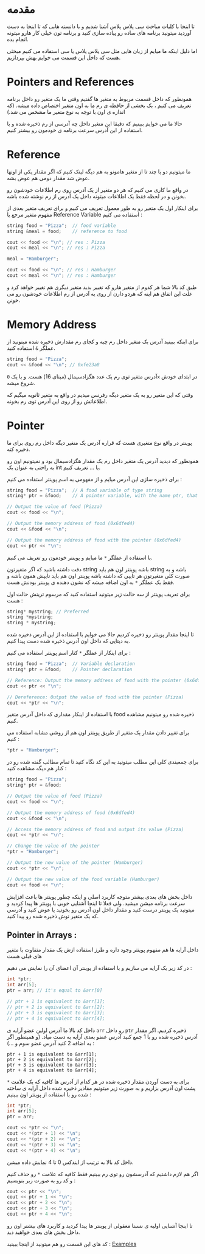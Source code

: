 # مقدمه
تا اینجا با کلیات مباحث سی پلاس پلاس آشنا شدیم و با دانسته هایی که تا اینجا به دست آوردید میتونید برنامه های ساده رو پیاده سازی کنید و برنامه تون خیلی کار هارو میتونه انجام بده.

اما دلیل اینکه ما میایم از زبان هایی مثل سی پلاس پلاس یا سی استفاده می کنیم مبحثی هست که داخل این قسمت می خوایم بهش بپردازیم. 

# Pointers and References

همونطور که داخل قسمت مربوط به متغیر ها گفتیم وقتی ما یک متغیر رو داخل برنامه تعریف می کنیم ، یک بخشی از حافظه ی رم ما به اون متغیر اختصاص داده میشه. (که اندازه ی اون با توجه به نوع متغیر ما مشخص می شد.)

حالا ما می خوایم ببینیم که دقیقا این متغیر داخل چه آدرسی از رم ذخیره شده و با استفاده از این آدرس سرعت برنامه ی خودمون رو بیشتر کنیم.

# Reference

ما میتونیم دو یا چند تا از متغیر هامونو به هم دیگه لینک کنیم که اگر مقدار یکی از اونها عوض شد مقدار دومی هم عوض بشه.

در واقع ما کاری می کنیم که هر دو متغیر از یک آدرس روی رم اطلاعات خودشون رو بخونن و در لحظه فقط یک اطلاعات میتونه داخل یک آدرس از رم نوشته شده باشه.

برای اینکار اول یک متغیر رو به طور معمول تعریف می کنیم و برای تعریف متغیر بعدی از مفهوم متغیر مرجع یا Reference Variable استفاده می کنیم :

```cpp
string food = "Pizza";  // food variable
string &meal = food;    // reference to food

cout << food << "\n"; // res : Pizza
cout << meal << "\n"; // res : Pizza

meal = "Hamburger";

cout << food << "\n"; // res : Hamburger
cout << meal << "\n"; // res : Hamburger 
```

طبق کد بالا شما هر کدوم از متغیر هارو که تغییر بدید متغیر دیگری هم تغییر خواهد کرد و علت این اتفاق هم اینه که هردو دارن از روی یه آدرس از رم اطلاعات خودشون رو می خونن.

# Memory Address

برای اینکه ببینید آدرس یک متغیر داخل رم چیه و کجای رم مقدارش ذخیره شده میتونید از عملگر `&` استفاده کنید.

```cpp
string food = "Pizza";
cout << &food << "\n"; // 0xfe23a8
```

آدرس متغیر توی رم یک عدد هگزادسیمال (مبنای 16) هست. و با یک `0x` در ابتدای خودش شروع میشه.

وقتی که این متغیر رو به یک متغیر دیگه رفرنس میدیم در واقع به متغیر ثانویه میگیم که اطلاعاتش رو از روی این آدرس توی رم بخونه.

# Pointer

پوینتر در واقع نوع متغیری هست که قراره آدرس یک متغیر دیگه داخل رم روی برای ما ذخیره کنه.

همونطور که دیدید آدرس یک متغیر داخل رم یک مقدار هگزادسیمال بود و نمیتونیم اون رو به راحتی به عنوان یک int یا ... تعریف کنیم.

برای ذخیره سازی این آدرس میایم و از مفهومی به اسم پوینتر استفاده می کنیم :

```cpp
string food = "Pizza";  // A food variable of type string
string* ptr = &food;    // A pointer variable, with the name ptr, that stores the address of food

// Output the value of food (Pizza)
cout << food << "\n";

// Output the memory address of food (0x6dfed4)
cout << &food << "\n";

// Output the memory address of food with the pointer (0x6dfed4)
cout << ptr << "\n";
```
با استفاده از عملگر `*` ما میایم و پوینتر خودمون رو تعریف می کنیم.

دقت داشته باشید که اگر متغیرتون string باشه پوینتر اون هم باید string باشه و به صورت کلی متغیرتون هر تایپی که داشته باشه پوینتر اون هم باید تایپش همون باشه و فقط یک عملگر `*` به اون اضافه میشه که نشون دهنده ی پوینتر بودنش هست.

برای تعریف پوینتر از سه حالت زیر میتونید استفاده کنید که مرسوم ترینش حالت اول هست :
```cpp
string* mystring; // Preferred
string *mystring;
string * mystring;
```
تا اینجا مقدار پوینتر رو ذخیره کردیم حالا می خوایم با استفاده از این آدرس ذخیره شده به دیتایی که داخل اون آدرس ذخیره شده دست پیدا کنیم.

برای اینکار از عملگر `*` کنار اسم پوینتر استفاده می کنیم :

```cpp
string food = "Pizza";  // Variable declaration
string* ptr = &food;    // Pointer declaration

// Reference: Output the memory address of food with the pointer (0x6dfed4)
cout << ptr << "\n";

// Dereference: Output the value of food with the pointer (Pizza)
cout << *ptr << "\n";
```

با استفاده از اینکار مقداری که داخل آدرس متغیر food ذخیره شده رو میتونیم مشاهده کنیم.

برای تغییر دادن مقدار یک متغیر از طریق پوینتر اون هم از روشی مشابه استفاده می کنیم :

```cpp
*ptr = "Hamburger";
```

برای جمعبندی کلی این مطلب میتونید به این کد نگاه کنید تا تمام مطالب گفته شده رو در کنار هم دیگه مشاهده کنید :

```cpp
string food = "Pizza";
string* ptr = &food;

// Output the value of food (Pizza)
cout << food << "\n";

// Output the memory address of food (0x6dfed4)
cout << &food << "\n";

// Access the memory address of food and output its value (Pizza)
cout << *ptr << "\n";

// Change the value of the pointer
*ptr = "Hamburger";

// Output the new value of the pointer (Hamburger)
cout << *ptr << "\n";

// Output the new value of the food variable (Hamburger)
cout << food << "\n";
```

داخل بخش های بعدی بیشتر متوجه کاربرد اصلی و اینکه چطور پوینتر ها باعث افزایش سرعت برنامه میشن میشید. ولی فعلا تا اینجا آشنایی خوبی با پوینتر ها پیدا کردید و میتونید یک پوینتر درست کنید و مقدار داخل اون آدرس رو بخونید یا عوض کنید و آدرسی که یک متغیر توش ذخیره شده رو پیدا کنید.

## Pointer in Arrays :
داخل آرایه ها هم مفهوم پوینتر وجود داره و طرز استفاده ازش یک مقدار متفاوت با متغیر های قبلی هست

در کد زیر یک آرایه می سازیم و با استفاده از پوینتر آن اعضای آن را نمایش می دهیم :

```cpp
int *ptr;
int arr[5];
ptr = arr; // it's equal to &arr[0]

// ptr + 1 is equivalent to &arr[1];
// ptr + 2 is equivalent to &arr[2];
// ptr + 3 is equivalent to &arr[3];
// ptr + 4 is equivalent to &arr[4];
```

داخل کد بالا ما آدرس اولین عضو آرایه ی `arr` رو داخل `ptr` ذخیره کردیم.
اگر مقدار آدرس ذخیره شده رو با 1 جمع کنید آدرس عضو بعدی آرایه به دست میاد. (و همینطور اگر به اضافه 2 کنید آدرس عضو سوم و ...) :

```
ptr + 1 is equivalent to &arr[1];
ptr + 2 is equivalent to &arr[2];
ptr + 3 is equivalent to &arr[3];
ptr + 4 is equivalent to &arr[4];
```

برای به دست آوردن مقدار ذخیره شده در هر کدام از آدرس ها کافیه که یک علامت `*` پشت اون آدرس بزاریم و به صورت زیر میتونیم مقادیر ذخیره شده داخل آرایه ی ساخته شده رو با استفاده از پوینتر اون ببینیم :

```cpp
int *ptr;
int arr[5];
ptr = arr;

cout << *ptr << "\n";
cout << *(ptr + 1) << "\n";
cout << *(ptr + 2) << "\n";
cout << *(ptr + 3) << "\n";
cout << *(ptr + 4) << "\n";
```
داخل کد بالا به ترتیب از ایندکس 0 تا 4 نمایش داده میشن.

اگر هم لازم داشتیم که آدرسشون رو توی رم ببینیم فقط کافیه که علامت `*` رو حذف کنیم و کد رو به صورت زیر بنویسیم :

```cpp
cout << ptr << "\n";
cout << ptr + 1 << "\n";
cout << ptr + 2 << "\n";
cout << ptr + 3 << "\n";
cout << ptr + 4 << "\n";
```

تا اینجا آشنایی اولیه ی نسبتا معقولی از پوینتر ها پیدا کردید و کاربرد های بیشتر اون رو داخل بخش های بعدی خواهید دید.

کد های این قسمت رو هم میتونید از اینجا ببینید :
[Examples](C++/CppTutorialBeginners/09%20-%20Referencing%20and%20Pointers/Program.cpp)